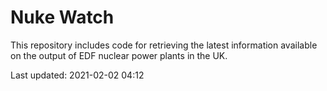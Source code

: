 # Nuke Watch

This repository includes code for retrieving the latest information available on the output of EDF nuclear power plants in the UK.

Last updated: 2021-02-02 04:12